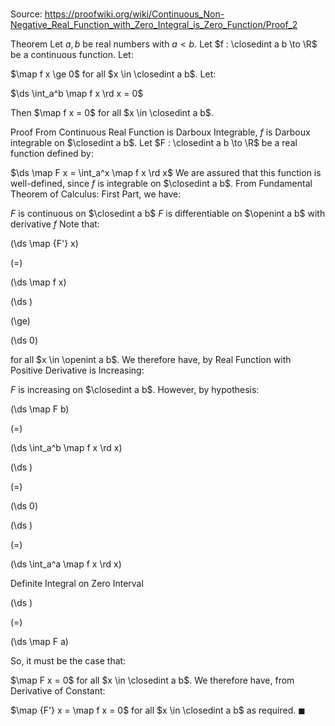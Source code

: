 # 

Source: https://proofwiki.org/wiki/Continuous_Non-Negative_Real_Function_with_Zero_Integral_is_Zero_Function/Proof_2

Theorem
Let $a, b$ be real numbers with $a < b$. 
Let $f : \closedint a b \to \R$ be a continuous function. 
Let: 

$\map f x \ge 0$
for all $x \in \closedint a b$.
Let: 

$\ds \int_a^b \map f x \rd x = 0$

Then $\map f x = 0$ for all $x \in \closedint a b$.


Proof
From Continuous Real Function is Darboux Integrable, $f$ is Darboux integrable on $\closedint a b$.
Let $F : \closedint a b \to \R$ be a real function defined by: 

$\ds \map F x = \int_a^x \map f x \rd x$
We are assured that this function is well-defined, since $f$ is integrable on $\closedint a b$.
From Fundamental Theorem of Calculus: First Part, we have: 

$F$ is continuous on $\closedint a b$
$F$ is differentiable on $\openint a b$ with derivative $f$
Note that: 














\(\ds \map {F'} x\)

\(=\)







\(\ds \map f x\)




















\(\ds \)

\(\ge\)







\(\ds 0\)









for all $x \in \openint a b$. 
We therefore have, by Real Function with Positive Derivative is Increasing: 

$F$ is increasing on $\closedint a b$.
However, by hypothesis:














\(\ds \map F b\)

\(=\)







\(\ds \int_a^b \map f x \rd x\)




















\(\ds \)

\(=\)







\(\ds 0\)




















\(\ds \)

\(=\)







\(\ds \int_a^a \map f x \rd x\)





Definite Integral on Zero Interval














\(\ds \)

\(=\)







\(\ds \map F a\)









So, it must be the case that: 

$\map F x = 0$ for all $x \in \closedint a b$.
We therefore have, from Derivative of Constant: 

$\map {F'} x = \map f x = 0$ for all $x \in \closedint a b$
as required.
$\blacksquare$





